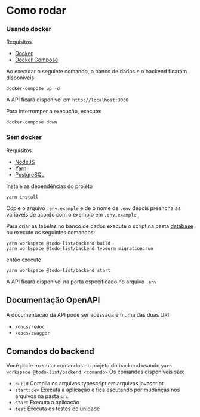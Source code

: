 # Como rodar

### Usando docker

Requisitos

-   [Docker](https://docs.docker.com/get-docker/)
-   [Docker Compose](https://docs.docker.com/compose/install/)

Ao executar o seguinte comando, o banco de dados e o backend ficaram disponiveis

```
docker-compose up -d
```

A API ficará disponivel em `http://localhost:3030`

Para interromper a execução, execute:

```
docker-compose down
```

### Sem docker

Requisitos

-   [NodeJS](https://nodejs.org)
-   [Yarn](https://yarnpkg.com)
-   [PostgreSQL](https://www.postgresql.org/)

Instale as dependências do projeto

```
yarn install
```

Copie o arquivo `.env.example` e de o nome de `.env`
depois preencha as variáveis de acordo com o exemplo em `.env.example`

Para criar as tabelas no banco de dados execute o script na pasta [database](./database)
ou execute os seguintes comandos:

```
yarn workspace @todo-list/backend build
yarn workspace @todo-list/backend typeorm migration:run
```

então execute

```
yarn workspace @todo-list/backend start
```

A API ficará disponível na porta especificado no arquivo `.env`

## Documentação OpenAPI

A documentação da API pode ser acessada em uma das duas URI

-   `/docs/redoc`
-   `/docs/swagger`

## Comandos do backend

Você pode executar comandos no projeto do backend usando `yarn workspace @todo-list/backend <comando>`
Os comandos disponíveis são:

-   `build`
    Compila os arquivos typescript em arquivos javascript
-   `start:dev`
    Executa a aplicação e fica escutando por mudanças nos arquivos na pasta `src`
-   `start`
    Executa a aplicação
-   `test`
    Executa os testes de unidade
